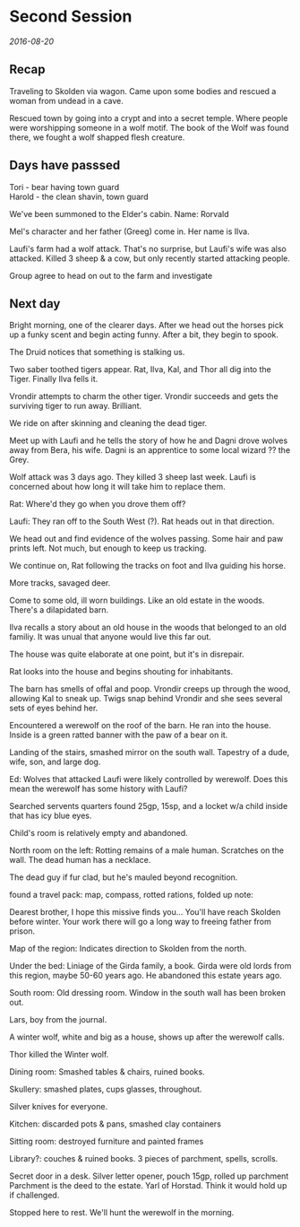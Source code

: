 # Second Session
_2016-08-20_

## Recap
Traveling to Skolden via wagon. Came upon some bodies and rescued a woman from undead in a cave.

Rescued town by going into a crypt and into a secret temple. Where people were worshipping
someone in a wolf motif.  The book of the Wolf was found there, we fought a wolf shapped
flesh creature.

## Days have passsed
Tori - bear having town guard  
Harold - the clean shavin, town guard

We've been summoned to the Elder's cabin. Name: Rorvald

Mel's character and  her father (Greeg) come in. Her name is Ilva.

Laufi's farm had a wolf attack. That's no surprise, but Laufi's wife was also attacked.
Killed 3 sheep & a cow, but only recently started attacking people.

Group agree to head on out to the farm and investigate

## Next day

Bright morning, one of the clearer days. After we head out the horses pick
up a funky scent and begin acting funny. After a bit, they begin to spook.

The Druid notices that something is stalking us.

Two saber toothed tigers appear.
Rat, Ilva, Kal, and Thor all dig into the Tiger. Finally Ilva fells it.

Vrondir attempts to charm the other tiger. Vrondir succeeds and gets the
surviving tiger to run away. Brilliant.

We ride on after skinning and cleaning the dead tiger.

Meet up with Laufi and he tells the story of  how he and
Dagni drove wolves away from Bera, his wife. Dagni is an
apprentice to some local wizard ?? the Grey.

Wolf attack was 3 days ago. They killed 3 sheep last week.
Laufi is concerned about how long it will take him to replace them.

Rat: Where'd they go when you drove them off?

Laufi: They ran off to the South West (?). Rat heads out in that direction.

We head out and find evidence of the wolves passing. Some hair and paw prints
left. Not much, but enough to keep us tracking.

We continue on, Rat following the tracks on foot and Ilva guiding his horse.

More tracks, savaged deer.

Come to some old, ill worn buildings. Like an old estate in the woods.
There's a dilapidated barn.

Ilva recalls a story about an old house in the woods that belonged to an old
familiy. It was unual that anyone would live this far out.

The house was quite elaborate at one point, but it's in disrepair.

Rat looks into the house and begins shouting for inhabitants.

The barn has smells of offal and poop. Vrondir creeps up through the wood,
allowing Kal to sneak up. Twigs snap behind Vrondir and she sees several
sets of eyes behind her.

Encountered a werewolf on the roof of the barn. He ran into the house.
Inside is a green ratted banner with the paw of a bear on it.

Landing of the stairs, smashed mirror on the south wall.
Tapestry of a dude, wife, son, and large dog.

Ed: Wolves that attacked Laufi were likely controlled by werewolf.
Does this mean the werewolf has some history with Laufi?

Searched servents quarters found 25gp, 15sp, and a locket w/a child
inside that has icy blue eyes.

Child's room is relatively empty and abandoned.

North room on the left: Rotting remains of a male  human.
Scratches on the wall. The dead human has a necklace.

The dead guy if fur clad, but he's mauled beyond recognition.

found a travel pack: map, compass, rotted rations, folded up note:

Dearest brother, I hope this missive finds you... You'll have reach
Skolden before winter.  Your work there will go a long way to
freeing father from prison.

Map of the region: Indicates direction to Skolden from the north.

Under the bed: Liniage of the Girda family, a book. Girda were
old lords from this region, maybe 50-60 years ago. He abandoned
this estate years ago.

South room: Old dressing room.
Window in the south wall has been broken out.

Lars, boy from the journal.

A winter wolf, white and big as a house,
shows up after the werewolf calls.

Thor killed the Winter wolf.

Dining room:
Smashed tables & chairs, ruined books.

Skullery:
smashed plates, cups glasses, throughout.

Silver knives for everyone.

Kitchen:
discarded pots & pans, smashed clay containers

Sitting room:
destroyed furniture and painted frames

Library?:
couches & ruined books. 3 pieces of parchment, spells, scrolls.

Secret door in a desk.
Silver letter opener, pouch 15gp, rolled up parchment
Parchment is the deed to the estate. Yarl of Horstad.
Think it would hold up if challenged.

Stopped here to rest. We'll hunt the werewolf in the morning.









